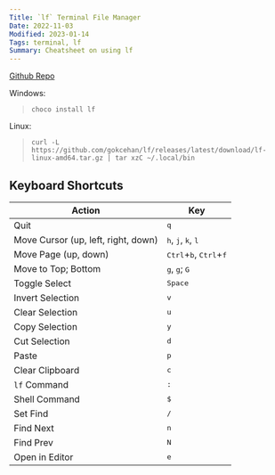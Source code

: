 ```yaml
---
Title: `lf` Terminal File Manager
Date: 2022-11-03
Modified: 2023-01-14
Tags: terminal, lf
Summary: Cheatsheet on using lf
---
```


[Github Repo](https://github.com/gokcehan/lf)

Windows: 
> `choco install lf`

Linux:
> `curl -L https://github.com/gokcehan/lf/releases/latest/download/lf-linux-amd64.tar.gz | tar xzC ~/.local/bin`

## Keyboard Shortcuts

|               Action                |                            Key                             |
|-------------------------------------|------------------------------------------------------------|
| Quit                                | <kbd>q</kbd>                                               |
| Move Cursor (up, left, right, down) | <kbd>h</kbd>, <kbd>j</kbd>, <kbd>k</kbd>, <kbd>l</kbd>     |
| Move Page (up, down)                | <kbd>Ctrl</kbd>+<kbd>b</kbd>, <kbd>Ctrl</kbd>+<kbd>f</kbd> |
| Move to Top; Bottom                 | <kbd>g</kbd>, <kbd>g</kbd>; <kbd>G</kbd>                   |
| Toggle Select                       | <kbd>Space</kbd>                                           |
| Invert Selection                    | <kbd>v</kbd>                                               |
| Clear Selection                     | <kbd>u</kbd>                                               |
| Copy Selection                      | <kbd>y</kbd>                                               |
| Cut Selection                       | <kbd>d</kbd>                                               |
| Paste                               | <kbd>p</kbd>                                               |
| Clear Clipboard                     | <kbd>c</kbd>                                               |
| `lf` Command                        | <kbd>:</kbd>                                               |
| Shell Command                       | <kbd>$</kbd>                                               |
| Set Find                            | <kbd>/</kbd>                                               |
| Find Next                           | <kbd>n</kbd>                                               |
| Find Prev                           | <kbd>N</kbd>                                               |
| Open in Editor                      | <kbd>e</kbd>                                               |

